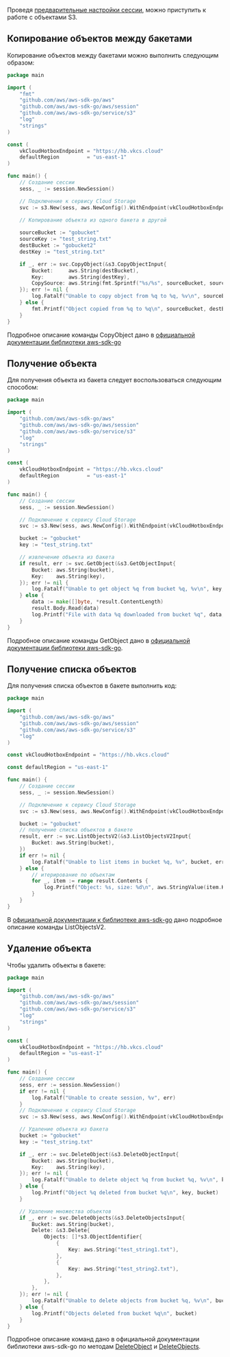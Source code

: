 Проведя [предварительные настройки сессии](../s3-golang-setup/), можно приступить к работе с объектами S3.

## Копирование объектов между бакетами

Копирование объектов между бакетами можно выполнить следующим образом:

```go
package main

import (
	"fmt"
	"github.com/aws/aws-sdk-go/aws"
	"github.com/aws/aws-sdk-go/aws/session"
	"github.com/aws/aws-sdk-go/service/s3"
	"log"
	"strings"
)

const (
	vkCloudHotboxEndpoint = "https://hb.vkcs.cloud"
	defaultRegion         = "us-east-1"
)

func main() {
	// Создание сессии
	sess, _ := session.NewSession()

	// Подключение к сервису Cloud Storage
	svc := s3.New(sess, aws.NewConfig().WithEndpoint(vkCloudHotboxEndpoint).WithRegion(defaultRegion))

	// Копирование объекта из одного бакета в другой
	
	sourceBucket := "gobucket"
	sourceKey := "test_string.txt"
	destBucket := "gobucket2"
	destKey := "test_string.txt"

	if _, err := svc.CopyObject(&s3.CopyObjectInput{
		Bucket:     aws.String(destBucket),
		Key:        aws.String(destKey),
		CopySource: aws.String(fmt.Sprintf("%s/%s", sourceBucket, sourceKey)),
	}); err != nil {
		log.Fatalf("Unable to copy object from %q to %q, %v\n", sourceBucket, destBucket, err)
	} else {
		fmt.Printf("Object copied from %q to %q\n", sourceBucket, destBucket)
	}
}
```

Подробное описание команды CopyObject дано в [официальной документации библиотеки aws-sdk-go](https://docs.aws.amazon.com/sdk-for-go/api/service/s3/#S3.CopyObjecty)

## Получение объекта

Для получения объекта из бакета следует воспользоваться следующим способом:

```go
package main

import (
	"github.com/aws/aws-sdk-go/aws"
	"github.com/aws/aws-sdk-go/aws/session"
	"github.com/aws/aws-sdk-go/service/s3"
	"log"
	"strings"
)

const (
	vkCloudHotboxEndpoint = "https://hb.vkcs.cloud"
	defaultRegion         = "us-east-1"
)

func main() {
	// Создание сессии
	sess, _ := session.NewSession()

	// Подключение к сервису Cloud Storage
	svc := s3.New(sess, aws.NewConfig().WithEndpoint(vkCloudHotboxEndpoint).WithRegion(defaultRegion))

	bucket := "gobucket"
	key := "test_string.txt"

	// извлечение объекта из бакета
	if result, err := svc.GetObject(&s3.GetObjectInput{
		Bucket: aws.String(bucket),
		Key:    aws.String(key),
	}); err != nil {
		log.Fatalf("Unable to get object %q from bucket %q, %v\n", key, bucket, err)
	} else {
		data := make([]byte, *result.ContentLength)
		result.Body.Read(data)
		log.Printf("File with data %q downloaded from bucket %q", data, bucket)
	}
}
```

Подробное описание команды GetObject дано в [официальной документации библиотеки aws-sdk-go](https://docs.aws.amazon.com/sdk-for-go/api/service/s3/#S3.GetObject).

## Получение списка объектов

Для получения списка объектов в бакете выполнить код:

```go
package main

import (
	"github.com/aws/aws-sdk-go/aws"
	"github.com/aws/aws-sdk-go/aws/session"
	"github.com/aws/aws-sdk-go/service/s3"
	"log"
)

const vkCloudHotboxEndpoint = "https://hb.vkcs.cloud"

const defaultRegion = "us-east-1"

func main() {
	// Создание сессии
	sess, _ := session.NewSession()

	// Подключение к сервису Cloud Storage
	svc := s3.New(sess, aws.NewConfig().WithEndpoint(vkCloudHotboxEndpoint).WithRegion(defaultRegion))

	bucket := "gobucket"
	// получение списка объектов в бакете
	result, err := svc.ListObjectsV2(&s3.ListObjectsV2Input{
		Bucket: aws.String(bucket),
	})
	if err != nil {
		log.Fatalf("Unable to list items in bucket %q, %v", bucket, err)
	} else {
        // итерирование по объектам
		for _, item := range result.Contents {
			log.Printf("Object: %s, size: %d\n", aws.StringValue(item.Key), aws.Int64Value(item.Size))
		}
	}
}
```

В [официальной документации к библиотеке aws-sdk-go](https://docs.aws.amazon.com/sdk-for-go/api/service/s3/#S3.ListObjectsV2) дано подробное описание команды ListObjectsV2.

## Удаление объекта

Чтобы удалить объекты в бакете:

```go
package main

import (
	"github.com/aws/aws-sdk-go/aws"
	"github.com/aws/aws-sdk-go/aws/session"
	"github.com/aws/aws-sdk-go/service/s3"
	"log"
	"strings"
)

const (
	vkCloudHotboxEndpoint = "https://hb.vkcs.cloud"
	defaultRegion = "us-east-1"
)

func main() {
	// Создание сессии
	sess, err := session.NewSession()
	if err != nil {
		log.Fatalf("Unable to create session, %v", err)
	}
	// Подключение к сервису Cloud Storage
	svc := s3.New(sess, aws.NewConfig().WithEndpoint(vkCloudHotboxEndpoint).WithRegion(defaultRegion))

	// Удаление объекта из бакета
    bucket := "gobucket"
	key := "test_string.txt"

	if _, err := svc.DeleteObject(&s3.DeleteObjectInput{
		Bucket: aws.String(bucket),
		Key:    aws.String(key),
	}); err != nil {
		log.Fatalf("Unable to delete object %q from bucket %q, %v\n", key, bucket, err)
	} else {
		log.Printf("Object %q deleted from bucket %q\n", key, bucket)
	}

    // Удаление множества объектов
	if _, err := svc.DeleteObjects(&s3.DeleteObjectsInput{
		Bucket: aws.String(bucket),
		Delete: &s3.Delete{
			Objects: []*s3.ObjectIdentifier{
				{
					Key: aws.String("test_string1.txt"),
				},
				{
					Key: aws.String("test_string2.txt"),
				},
			},
		},
	}); err != nil {
		log.Fatalf("Unable to delete objects from bucket %q, %v\n", bucket, err)
	} else {
		log.Printf("Objects deleted from bucket %q\n", bucket)
	}
}
```

Подробное описание команд дано в официальной документации библиотеки aws-sdk-go по методам [DeleteObject](https://docs.aws.amazon.com/sdk-for-go/api/service/s3/#S3.DeleteObject) и [DeleteObjects](https://docs.aws.amazon.com/sdk-for-go/api/service/s3/#S3.DeleteObjects).
